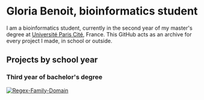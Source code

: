 # Gloria Benoit, bioinformatics student

I am a bioinformatics student, currently in the second year of my master's degree at [Université Paris Cité](https://u-paris.fr/en/), France. This GitHub acts as an archive for every project I made, in school or outside.

## Projects by school year

### Third year of bachelor's degree

[![Regex-Family-Domain](https://github-readme-stats.vercel.app/api/pin/?username=gloriabenoit&repo=autoclasswrapper&show_owner=true)](https://github.com/gloriabenoit/Regex-Family-Domain)
